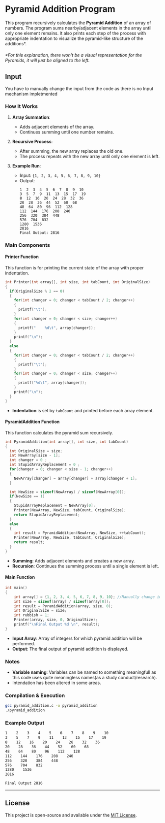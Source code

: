 # **Pyramid Addition Program**  

This program recursively calculates the **Pyramid Addition** of an array of numbers. 
The program sums nearby/adjacent elements in the array until only one element remains. 
It also prints each step of the process with appropriate indentation to visualize the pyramid-like structure of the additions*.  
###### *For this explanation, there won't be a visual representation for the Pyramids, it will just be aligned to the left.

## Input
You have to manually change the input from the code as there is no Input mechanism impletmented

### **How It Works**  
1. **Array Summation**:  
   - Adds adjacent elements of the array.  
   - Continues summing until one number remains.  

2. **Recursive Process**:  
   - After summing, the new array replaces the old one.  
   - The process repeats with the new array until only one element is left.

3. **Example Run**:  
   - Input: `{1, 2, 3, 4, 5, 6, 7, 8, 9, 10}`  
   - Output:  
     ```plaintext
     1  2  3  4  5  6  7  8  9  10  
     3  5  7  9  11  13  15  17  19  
     8  12  16  20  24  28  32  36  
     20  28  36  44  52  60  68  
     48  64  80  96  112  128  
     112  144  176  208  240  
     256  320  384  448  
     576  704  832  
     1280  1536  
     2816  
     Final Output: 2816
     ```

### **Main Components**  

#### **Printer Function**  
This function is for printing the current state of the array with proper indentation.

```c
int Printer(int array[], int size, int tabCount, int OriginalSize)
{
  if(OriginalSize % 2 == 0)
  {
    for(int changer = 0; changer < tabCount / 2; changer++)
    {
      printf("\t");
    }
    for(int changer = 0; changer < size; changer++)
    {
      printf("    %d\t", array[changer]);
    }
    printf("\n");
  }
  else
  {
    for(int changer = 0; changer < tabCount / 2; changer++)
    {
      printf("\t");
    }
    for(int changer = 0; changer < size; changer++)
    {
      printf("%d\t", array[changer]);
    }
    printf("\n");
  }
}
```

- **Indentation** is set by `tabCount` and printed before each array element.

#### **PyramidAddition Function**  
This function calculates the pyramid sum recursively.

```c
int PyramidAddition(int array[], int size, int tabCount)
{
  int OriginalSize = size;
  int NewArray[size - 1];
  int changer = 0 ;
  int StupidArrayReplacement = 0 ;
  for(changer = 0; changer < size - 1; changer++)
  {
    NewArray[changer] = array[changer] + array[changer + 1];
  }

  int NewSize = sizeof(NewArray) / sizeof(NewArray[0]);
  if(NewSize == 1)
  {
    StupidArrayReplacement = NewArray[0];
    Printer(NewArray, NewSize, tabCount, OriginalSize);
    return StupidArrayReplacement;
  }
  else
  {
    int result = PyramidAddition(NewArray, NewSize, ++tabCount);
    Printer(NewArray, NewSize, tabCount, OriginalSize);
    return result;
  }
}
```

- **Summing**: Adds adjacent elements and creates a new array.
- **Recursion**: Continues the summing process until a single element is left.

#### **Main Function**  
```c
int main()
{
    int array[] = {1, 2, 3, 4, 5, 6, 7, 8, 9, 10}; //Manually change input
    int size = sizeof(array) / sizeof(array[0]);
    int result = PyramidAddition(array, size, 0);
    int OriginalSize = size;
    int rubbish = 1;
    Printer(array, size, 0, OriginalSize);
    printf("\nFinal Output %d \n", result);
}
```

- **Input Array**: Array of integers for which pyramid addition will be performed.  
- **Output**: The final output of pyramid addition is displayed.

### **Notes**  
- **Variable naming**: Variables can be named to something meaningfull as this code uses quite meaningless names(as a study conduct/research).
- Intendation has been altered in some areas.

### **Compilation & Execution**  
```sh
gcc pyramid_addition.c -o pyramid_addition
./pyramid_addition
```

### **Example Output**  
```sh
1    2    3    4    5    6    7    8    9    10
3    5    7    9    11    13    15    17    19
8    12    16    20    24    28    32    36
20    28    36    44    52    60    68
48    64    80    96    112    128
112    144    176    208    240
256    320    384    448
576    704    832
1280    1536
2816

Final Output 2816
```
-------------
## License
This project is open-source and available under the [MIT License](LICENSE).
